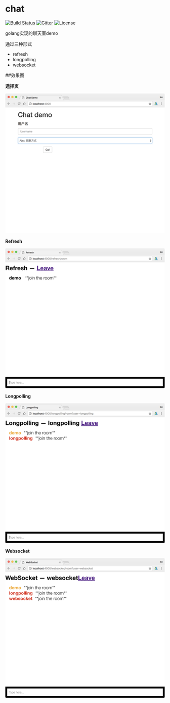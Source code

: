 # chat


[![Build Status](https://travis-ci.org/monigo/chat-room.svg?branch=master)](https://travis-ci.org/monigo/chat-room)
[![Gitter](https://img.shields.io/gitter/room/nwjs/nw.js.svg)](https://gitter.im/monigo-dev/project-chat-room)
![License](https://img.shields.io/packagist/l/doctrine/orm.svg)



golang实现的聊天室demo

通过三种形式
- refresh
- longpolling
- websocket



##效果图


**选择页**

![首页](./doc/image/index.png)

**Refresh**

![refresh](./doc/image/refresh.png)

**Longpolling**

![longpolling](./doc/image/longpolling.png)

**Websocket**

![websocket](./doc/image/websocket.png)


